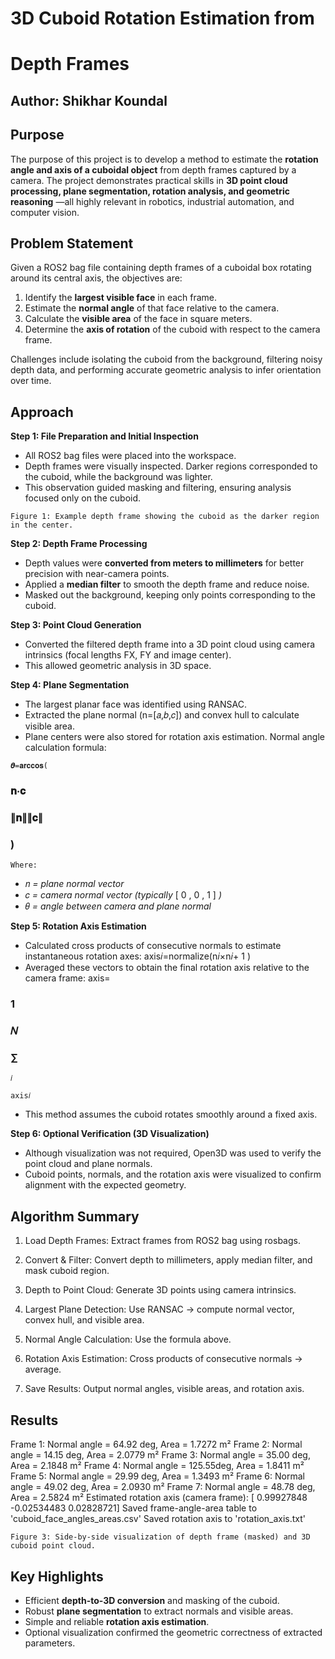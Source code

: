 # 3D Cuboid Rotation Estimation from

# Depth Frames

## Author: Shikhar Koundal

## Purpose

The purpose of this project is to develop a method to estimate the **rotation angle and axis of a
cuboidal object** from depth frames captured by a camera. The project demonstrates practical
skills in **3D point cloud processing, plane segmentation, rotation analysis, and geometric
reasoning** —all highly relevant in robotics, industrial automation, and computer vision.

## Problem Statement

Given a ROS2 bag file containing depth frames of a cuboidal box rotating around its central axis,
the objectives are:

1. Identify the **largest visible face** in each frame.
2. Estimate the **normal angle** of that face relative to the camera.
3. Calculate the **visible area** of the face in square meters.
4. Determine the **axis of rotation** of the cuboid with respect to the camera frame.

Challenges include isolating the cuboid from the background, filtering noisy depth data, and
performing accurate geometric analysis to infer orientation over time.

## Approach

**Step 1: File Preparation and Initial Inspection**

- All ROS2 bag files were placed into the workspace.
- Depth frames were visually inspected. Darker regions corresponded to the cuboid, while
    the background was lighter.
- This observation guided masking and filtering, ensuring analysis focused only on the
    cuboid.

```
Figure 1: Example depth frame showing the cuboid as the darker region in the center.
```
**Step 2: Depth Frame Processing**


- Depth values were **converted from meters to millimeters** for better precision with
    near-camera points.
- Applied a **median filter** to smooth the depth frame and reduce noise.
- Masked out the background, keeping only points corresponding to the cuboid.

**Step 3: Point Cloud Generation**

- Converted the filtered depth frame into a 3D point cloud using camera intrinsics (focal
    lengths FX, FY and image center).
- This allowed geometric analysis in 3D space.

**Step 4: Plane Segmentation**

- The largest planar face was identified using RANSAC.
- Extracted the plane normal (n=[𝑎,𝑏,𝑐]) and convex hull to calculate visible area.
- Plane centers were also stored for rotation axis estimation.
    Normal angle calculation formula:

```
𝜽=𝐚𝐫𝐜𝐜𝐨𝐬⁡(
```
### 𝐧⋅𝐜

### ∥𝐧∥∥𝐜∥

### )

```
Where:
```
- 𝑛 _= plane normal vector_
- 𝑐 _= camera normal vector (typically_ [ 0 , 0 , 1 ] _)_
- 𝜃 _= angle between camera and plane normal_

**Step 5: Rotation Axis Estimation**

- Calculated cross products of consecutive normals to estimate instantaneous rotation
    axes:
       axis𝑖=normalize(n𝑖×n𝑖+ 1 )
- Averaged these vectors to obtain the final rotation axis relative to the camera frame:
    axis=

### 1

### 𝑁

### ∑

```
𝑖
```
```
axis𝑖
```
- This method assumes the cuboid rotates smoothly around a fixed axis.

**Step 6: Optional Verification (3D Visualization)**

- Although visualization was not required, Open3D was used to verify the point cloud and
    plane normals.
- Cuboid points, normals, and the rotation axis were visualized to confirm alignment with
    the expected geometry.

## Algorithm Summary

1. Load Depth Frames: Extract frames from ROS2 bag using rosbags.
2. Convert & Filter: Convert depth to millimeters, apply median filter, and mask cuboid
    region.
3. Depth to Point Cloud: Generate 3D points using camera intrinsics.


4. Largest Plane Detection: Use RANSAC → compute normal vector, convex hull, and
    visible area.
5. Normal Angle Calculation: Use the formula above.
6. Rotation Axis Estimation: Cross products of consecutive normals → average.
7. Save Results: Output normal angles, visible areas, and rotation axis.

## Results

Frame 1: Normal angle = 64.92 deg, Area = 1.7272 m²
Frame 2: Normal angle = 14.15 deg, Area = 2.0779 m²
Frame 3: Normal angle = 35.00 deg, Area = 2.1848 m²
Frame 4: Normal angle = 125.55deg, Area = 1.8411 m²
Frame 5: Normal angle = 29.99 deg, Area = 1.3493 m²
Frame 6: Normal angle = 49.02 deg, Area = 2.0930 m²
Frame 7: Normal angle = 48.78 deg, Area = 2.5824 m²
Estimated rotation axis (camera frame): [ 0.99927848 -0.02534483 0.02828721]
Saved frame-angle-area table to 'cuboid_face_angles_areas.csv'
Saved rotation axis to 'rotation_axis.txt'

```
Figure 3: Side-by-side visualization of depth frame (masked) and 3D cuboid point cloud.
```
## Key Highlights

- Efficient **depth-to-3D conversion** and masking of the cuboid.
- Robust **plane segmentation** to extract normals and visible areas.
- Simple and reliable **rotation axis estimation**.
- Optional visualization confirmed the geometric correctness of extracted parameters.


